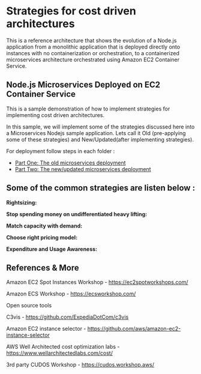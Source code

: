 
# Strategies for cost driven architectures


This is a reference architecture that shows the evolution of a Node.js application from a monolithic
application that is deployed directly onto instances with no containerization or orchestration, to a
containerized microservices architecture orchestrated using Amazon EC2 Container Service.


## Node.js Microservices Deployed on EC2 Container Service

This is a sample demonstration of how to implement strategies for implementing cost driven architectures.

In this sample, we will implement some of the strategies discussed here into a Microservices Nodejs sample application. Lets call it Old (pre-applying some of these strategies) and New/Updated(after implementing strategies).

For deployment follow steps in each folder : 

- [Part One: The old microservices deployment](01-old-microservices/)
- [Part Two: The new/updated microservices deployment](02-new-microservices/)



## Some of the common strategies are listen below :

__Rightsizing:__

__Stop spending money on undifferentiated heavy lifting:__

__Match capacity with demand:__

__Choose right pricing model:__

__Expenditure and Usage Awareness:__


## References & More

Amazon EC2 Spot Instances Workshop - https://ec2spotworkshops.com/ 

Amazon ECS Workshop - https://ecsworkshop.com/ 

Open source tools 

C3vis - https://github.com/ExpediaDotCom/c3vis 

Amazon EC2 instance selector - https://github.com/aws/amazon-ec2-instance-selector 

AWS Well Architected cost optimization labs - https://www.wellarchitectedlabs.com/cost/ 

3rd party CUDOS Workshop - https://cudos.workshop.aws/ 

